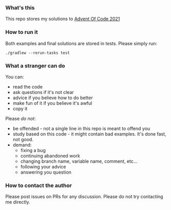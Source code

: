 ### What's this

This repo stores my solutions to [Advent Of Code 2021](https://adventofcode.com/2021/)

### How to run it

Both examples and final solutions are stored in tests. Please simply run:

```
./gradlew --rerun-tasks test
```

### What a stranger can do

You can:

* read the code
* ask questions if it's not clear
* advice if you believe how to do better
* make fun of it if you believe it's awful
* copy it

Please *do not*:

* be offended - not a single line in this repo is meant to offend you
* study based on this code - it might contain bad examples. It's done fast, not good.
* demand:
    * fixing a bug
    * continuing abandoned work
    * changing branch name, variable name, comment, etc...
    * following your advice
    * answering you question

### How to contact the author

Please post issues on PRs for any discussion. Please do not try contacting me directly.
